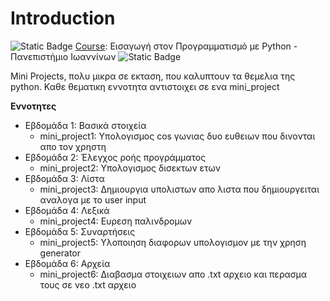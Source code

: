 # Introduction
![Static Badge](https://img.shields.io/badge/Python-blue?style=for-the-badge&logo=python&logoColor=yellow)
[Course](https://coursity.gr/courses/course-v1:UOI+Prog1+2024_T1/course/): Εισαγωγή στον Προγραμματισμό με Python - Πανεπιστήμιο Ιωαννίνων
![Static Badge](https://img.shields.io/badge/VS%20Code-blue?style=for-the-badge&logo=visualstudiocode&logoColor=black)

Mini Projects, πολυ μικρα σε εκταση, που καλυπτουν τα θεμελια της python.
Καθε θεματικη εννοτητα αντιστοιχει σε ενα mini_project

**Εννοτητες**
 - Εβδομάδα 1: Βασικά στοιχεία
   - mini_project1: Υπολογισμος cos γωνιας δυο ευθειων που δινονται απο τον χρηστη
 - Εβδομάδα 2: Έλεγχος ροής προγράμματος
   - mini_project2: Υπολογισμος δισεκτων ετων
 - Εβδομάδα 3: Λίστα
   - mini_project3: Δημιουργια υπολιστων απο λιστα που δημιουργειται αναλογα με το user input
 - Εβδομάδα 4: Λεξικά
   - mini_project4: Ευρεση παλινδρομων
 - Εβδομάδα 5: Συναρτήσεις
   - mini_project5: Υλοποιηση διαφορων υπολογισμον με την χρηση generator 
 - Εβδομάδα 6: Αρχεία
   - mini_project6: Διαβασμα στοιχειων απο .txt αρχειο και περασμα τους σε νεο .txt αρχειο

